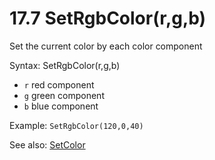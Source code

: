 # 17.7 SetRgbColor\(r,g,b\) 

Set the current color by each color component 

Syntax: SetRgbColor\(r,g,b\) 

* `r` red component
* `g` green component
* `b` blue component

 Example: `SetRgbColor(120,0,40)` 

See also: [SetColor](/api-native-functions/setcolor.md)

